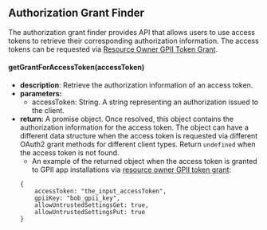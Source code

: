 ## Authorization Grant Finder

The authorization grant finder provides API that allows users to use access tokens to retrieve their corresponding authorization information. The access tokens can be requested via [Resource Owner GPII Token Grant](https://wiki.gpii.net/w/GPII_OAuth_2_Guide#Resource_Owner_GPII_Token_Grant).

#### getGrantForAccessToken(accessToken)
* **description**: Retrieve the authorization information of an access token.
* **parameters:**
    * accessToken: String. A string representing an authorization issued to the
    client.
* **return:** A promise object. Once resolved, this object contains the authorization information for the access token. The object can have a different data structure when the access token is requested via different OAuth2 grant methods for different client types. Return `undefined` when the access token is not found.
    - An example of the returned object when the access token is granted to GPII app installations via [resource owner GPII token grant](https://wiki.gpii.net/w/GPII_OAuth_2_Guide#Resource_Owner_GPII_Token_Grant):
    ```
    {
        accessToken: "the_input_accessToken",
        gpiiKey: "bob_gpii_key",
        allowUntrustedSettingsGet: true,
        allowUntrustedSettingsPut: true
    }
    ```
